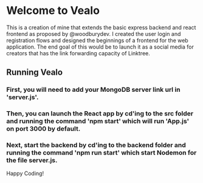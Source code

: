 
# Welcome to Vealo

This is a creation of mine that extends the basic express backend and react frontend as proposed by @woodburydev. I created the user login and registration flows and designed the beginnings of a frontend for the web application. The end goal of this would be to launch it as a social media for creators that has the link forwarding capacity of Linktree.

## Running Vealo

### First, you will need to add your MongoDB server link url in 'server.js'. 

### Then, you can launch the React app by cd'ing to the src folder and running the command 'npm start' which will run 'App.js' on port 3000 by default.

### Next, start the backend by cd'ing to the backend folder and running the command 'npm run start' which start Nodemon for the file server.js.

Happy Coding!
